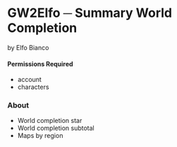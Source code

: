 # GW2Elfo ─ Summary World Completion
by Elfo Bianco

#### Permissions Required
* account
* characters

### About
* World completion star
* World completion subtotal
* Maps by region
